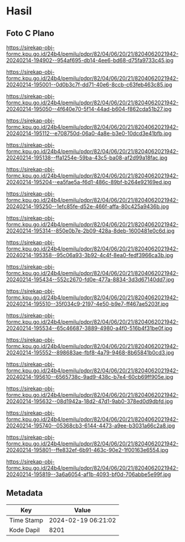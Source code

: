 # Hasil

## Foto C Plano

https://sirekap-obj-formc.kpu.go.id/24b4/pemilu/pdpr/82/04/06/20/21/8204062021942-20240214-194902--954af695-db14-4ee6-bd68-d75fa9733c45.jpg

https://sirekap-obj-formc.kpu.go.id/24b4/pemilu/pdpr/82/04/06/20/21/8204062021942-20240214-195001--0d0b3c7f-dd71-40e6-8ccb-c63feb463c85.jpg

https://sirekap-obj-formc.kpu.go.id/24b4/pemilu/pdpr/82/04/06/20/21/8204062021942-20240214-195050--4f640e70-5f14-44ad-b604-f862cda51b27.jpg

https://sirekap-obj-formc.kpu.go.id/24b4/pemilu/pdpr/82/04/06/20/21/8204062021942-20240214-195112--e708750d-06a0-4a8e-b3e0-10dcd3e41bfb.jpg

https://sirekap-obj-formc.kpu.go.id/24b4/pemilu/pdpr/82/04/06/20/21/8204062021942-20240214-195138--ffa1254e-59ba-43c5-ba08-af2d99a18fac.jpg

https://sirekap-obj-formc.kpu.go.id/24b4/pemilu/pdpr/82/04/06/20/21/8204062021942-20240214-195204--ea5fae5a-f6d1-486c-89bf-b264e92169ed.jpg

https://sirekap-obj-formc.kpu.go.id/24b4/pemilu/pdpr/82/04/06/20/21/8204062021942-20240214-195250--1efc85fe-d52e-466f-affa-80c425a9436b.jpg

https://sirekap-obj-formc.kpu.go.id/24b4/pemilu/pdpr/82/04/06/20/21/8204062021942-20240214-195314--850e0b7e-2b09-428a-8deb-1600481e0c6d.jpg

https://sirekap-obj-formc.kpu.go.id/24b4/pemilu/pdpr/82/04/06/20/21/8204062021942-20240214-195358--95c06a93-3b92-4c4f-8ea0-fedf3966ca3b.jpg

https://sirekap-obj-formc.kpu.go.id/24b4/pemilu/pdpr/82/04/06/20/21/8204062021942-20240214-195434--552c2670-fd0e-477a-8834-3d3d67140dd7.jpg

https://sirekap-obj-formc.kpu.go.id/24b4/pemilu/pdpr/82/04/06/20/21/8204062021942-20240214-195510--35f034c9-2197-4e50-b9e7-ff467ae5203f.jpg

https://sirekap-obj-formc.kpu.go.id/24b4/pemilu/pdpr/82/04/06/20/21/8204062021942-20240214-195534--65c46687-3889-4980-a4f0-516b4f31be0f.jpg

https://sirekap-obj-formc.kpu.go.id/24b4/pemilu/pdpr/82/04/06/20/21/8204062021942-20240214-195552--898683ae-fbf8-4a79-9468-8b65841b0cd3.jpg

https://sirekap-obj-formc.kpu.go.id/24b4/pemilu/pdpr/82/04/06/20/21/8204062021942-20240214-195610--6565738c-9ad9-438c-b7e4-60cb69ff905e.jpg

https://sirekap-obj-formc.kpu.go.id/24b4/pemilu/pdpr/82/04/06/20/21/8204062021942-20240214-195632--08d1942a-18d2-47d1-9ab0-378ed0d9dbfd.jpg

https://sirekap-obj-formc.kpu.go.id/24b4/pemilu/pdpr/82/04/06/20/21/8204062021942-20240214-195740--05368cb3-6144-4473-a9ee-b3031a66c2a8.jpg

https://sirekap-obj-formc.kpu.go.id/24b4/pemilu/pdpr/82/04/06/20/21/8204062021942-20240214-195801--ffe832ef-6b91-463c-90e2-1f00163e6554.jpg

https://sirekap-obj-formc.kpu.go.id/24b4/pemilu/pdpr/82/04/06/20/21/8204062021942-20240214-195819--3a6a6054-af1b-4093-bf0d-706abbe5e99f.jpg


## Metadata

| Key        | Value               |
| ---------- | ------------------- |
| Time Stamp | 2024-02-19 06:21:02 |
| Kode Dapil | 8201                |



